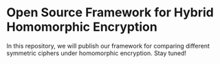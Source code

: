 # Open Source Framework for Hybrid Homomorphic Encryption

In this repository, we will publish our framework for comparing different symmetric ciphers under homomorphic encryption. Stay tuned!
